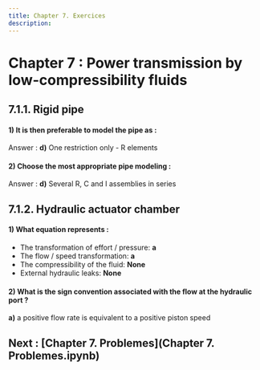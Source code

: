 ```yaml
---
title: Chapter 7. Exercices
description: 
---
```

# Chapter 7 : Power transmission by low-compressibility fluids

  
 
## 7.1.1. Rigid pipe


#### 1)	It is then preferable to model the pipe as :

Answer : **d)** One restriction only - R elements


#### 2) Choose the most appropriate pipe modeling :

Answer : **d)** Several R, C and I assemblies in series

## 7.1.2. Hydraulic actuator chamber

#### 1) What equation represents :

  - The transformation of effort / pressure:  **a**
  - The flow / speed transformation:  **a**
  - The compressibility of the fluid: **None**
  - External hydraulic leaks: **None**

#### 2) What is the sign convention associated with the flow at the hydraulic port ? 

**a)** a positive flow rate is equivalent to a positive piston speed



## Next : [Chapter 7. Problemes](Chapter 7. Problemes.ipynb)

